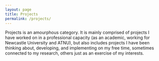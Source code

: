 ```yaml
---
layout: page
title: Projects
permalink: /projects/
---
```


Projects is an amourphous category. It is mainly comprised of projects I have worked on in a professional capacity (as an academic, working for Newcastle University and ATNU), but also includes projects I have been thinking about, developing, and implementing on my free time, sometimes connected to my research, others just as an exercise of my interests.